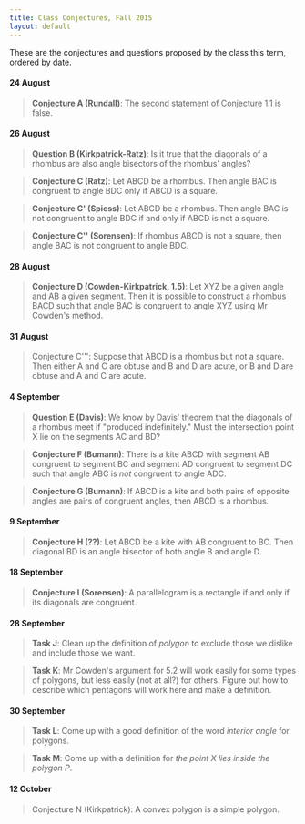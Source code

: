 ```yaml
---
title: Class Conjectures, Fall 2015
layout: default
---
```


These are the conjectures and questions proposed by the class this term,
ordered by date.

#### 24 August

>  **Conjecture A (Rundall)**: The second statement of Conjecture 1.1 is false.

#### 26 August

>  **Question B (Kirkpatrick-Ratz)**: Is it true that the diagonals of a
>  rhombus are also angle bisectors of the rhombus' angles?

>  **Conjecture C (Ratz)**: Let ABCD be a rhombus. Then angle BAC is
>  congruent to angle BDC only if ABCD is a square.

>  **Conjecture C' (Spiess)**: Let ABCD be a rhombus. Then angle BAC is not
>  congruent to angle BDC if and only if ABCD is not a square.

>  **Conjecture C'' (Sorensen)**: If rhombus ABCD is not a square, then
>  angle BAC is not congruent to angle BDC.

#### 28 August

> **Conjecture D (Cowden-Kirkpatrick, 1.5)**: Let XYZ be a given angle and AB a given
> segment. Then it is possible to construct a rhombus BACD such that angle BAC is
> congruent to angle XYZ using Mr Cowden's method.


#### 31 August

> Conjecture C''': Suppose that ABCD is a rhombus but not a square. Then
> either A and C are obtuse and B and D are acute, or B and D are obtuse
> and A and C are acute.

#### 4 September

> **Question E (Davis)**: We know by Davis' theorem that the diagonals of a rhombus
> meet if "produced indefinitely." Must the intersection point X lie on the segments
> AC and BD?

> **Conjecture F (Bumann)**: There is a kite ABCD with segment AB congruent to
> segment BC and segment AD congruent to segment DC such that angle ABC is _not_
> congruent to angle ADC.

> **Conjecture G (Bumann)**: If ABCD is a kite and both pairs of opposite angles
> are pairs of congruent angles, then ABCD is a rhombus.

#### 9 September

> **Conjecture H (??)**: Let ABCD be a kite with AB congruent to BC. Then
> diagonal BD is an angle bisector of both angle B and angle D.

#### 18 September

> **Conjecture I (Sorensen)**: A parallelogram is a rectangle if and only if
> its diagonals are congruent.

#### 28 September

> **Task J**: Clean up the definition of _polygon_ to exclude those we
> dislike and include those we want.

> **Task K**: Mr Cowden's argument for 5.2 will work easily for some types
> of polygons, but less easily (not at all?) for others. Figure out how to
> describe which pentagons will work here and make a definition.

#### 30 September

> **Task L**: Come up with a good definition of the word _interior angle_ for
> polygons.

> **Task M**: Come up with a definition for _the point X lies inside the polygon P_.

#### 12 October

> Conjecture N (Kirkpatrick): A convex polygon is a simple polygon.

